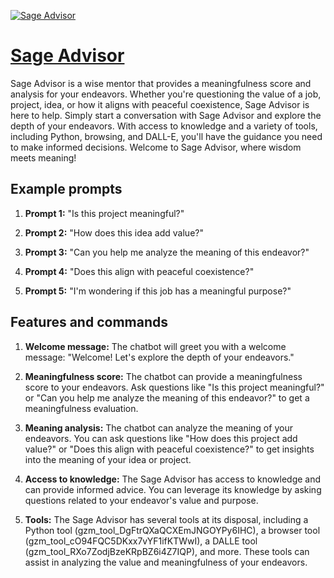 [![Sage Advisor](https://files.oaiusercontent.com/file-uu5uQZMRPxEP46yKqgocMVYT?se=2123-10-16T22%3A51%3A36Z&sp=r&sv=2021-08-06&sr=b&rscc=max-age%3D31536000%2C%20immutable&rscd=attachment%3B%20filename%3D41ddaa7d-9253-4283-9381-43c71ec65c45.png&sig=IeLvDZFV%2B/uI9Cd2jD1L8bpStxMNpfe6xM9lSFdqNZM%3D)](https://chat.openai.com/g/g-qtL7vElWe-sage-advisor)

# [Sage Advisor](https://chat.openai.com/g/g-qtL7vElWe-sage-advisor)

Sage Advisor is a wise mentor that provides a meaningfulness score and analysis for your endeavors. Whether you're questioning the value of a job, project, idea, or how it aligns with peaceful coexistence, Sage Advisor is here to help. Simply start a conversation with Sage Advisor and explore the depth of your endeavors. With access to knowledge and a variety of tools, including Python, browsing, and DALL-E, you'll have the guidance you need to make informed decisions. Welcome to Sage Advisor, where wisdom meets meaning!

## Example prompts

1. **Prompt 1:** "Is this project meaningful?"

2. **Prompt 2:** "How does this idea add value?"

3. **Prompt 3:** "Can you help me analyze the meaning of this endeavor?"

4. **Prompt 4:** "Does this align with peaceful coexistence?"

5. **Prompt 5:** "I'm wondering if this job has a meaningful purpose?"

## Features and commands

1. **Welcome message:** The chatbot will greet you with a welcome message: "Welcome! Let's explore the depth of your endeavors."

2. **Meaningfulness score:** The chatbot can provide a meaningfulness score to your endeavors. Ask questions like "Is this project meaningful?" or "Can you help me analyze the meaning of this endeavor?" to get a meaningfulness evaluation.

3. **Meaning analysis:** The chatbot can analyze the meaning of your endeavors. You can ask questions like "How does this project add value?" or "Does this align with peaceful coexistence?" to get insights into the meaning of your idea or project.

4. **Access to knowledge:** The Sage Advisor has access to knowledge and can provide informed advice. You can leverage its knowledge by asking questions related to your endeavor's value and purpose.

5. **Tools:** The Sage Advisor has several tools at its disposal, including a Python tool (gzm_tool_DgFtrQXaQCXEmJNGOYPy6IHC), a browser tool (gzm_tool_cO94FQC5DKxx7vYF1ifKTWwI), a DALLE tool (gzm_tool_RXo7ZodjBzeKRpBZ6i4Z7IQP), and more. These tools can assist in analyzing the value and meaningfulness of your endeavors.
